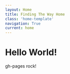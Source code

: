 ```yaml
---
layout: Home
title: Finding The Way Home
class: 'home-template'
navigation: True
current: home
---
```

<html>
    <body>
        <h1>Hello World!</h1>
        <p>gh-pages rock!</p>
    </body>
</html>
